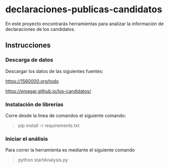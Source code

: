 # declaraciones-publicas-candidatos
En este proyecto encontrarás herramientas para analizar la información de declaraciones de los candidatos.

## Instrucciones

### Descarga de datos

Descargar los datos de las siguientes fuentes:

https://1560000.org/todo

https://emagar.github.io/los-candidatos/

### Instalación de librerías

Corre desde la linea de comandos el siguiente comando:

> pip install -r requirements.txt

### Iniciar el análisis

Para correr la herramienta es mediante el siguiente comando

> python startAnalysis.py
